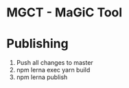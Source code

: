 # MGCT - MaGiC Tool

# Publishing

1. Push all changes to master
2. npm lerna exec yarn build
3. npm lerna publish